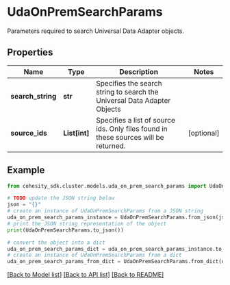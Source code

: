 # UdaOnPremSearchParams

Parameters required to search Universal Data Adapter objects.

## Properties

Name | Type | Description | Notes
------------ | ------------- | ------------- | -------------
**search_string** | **str** | Specifies the search string to search the Universal Data Adapter Objects | 
**source_ids** | **List[int]** | Specifies a list of source ids. Only files found in these sources will be returned. | [optional] 

## Example

```python
from cohesity_sdk.cluster.models.uda_on_prem_search_params import UdaOnPremSearchParams

# TODO update the JSON string below
json = "{}"
# create an instance of UdaOnPremSearchParams from a JSON string
uda_on_prem_search_params_instance = UdaOnPremSearchParams.from_json(json)
# print the JSON string representation of the object
print(UdaOnPremSearchParams.to_json())

# convert the object into a dict
uda_on_prem_search_params_dict = uda_on_prem_search_params_instance.to_dict()
# create an instance of UdaOnPremSearchParams from a dict
uda_on_prem_search_params_from_dict = UdaOnPremSearchParams.from_dict(uda_on_prem_search_params_dict)
```
[[Back to Model list]](../README.md#documentation-for-models) [[Back to API list]](../README.md#documentation-for-api-endpoints) [[Back to README]](../README.md)


